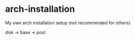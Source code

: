 # arch-installation
My own arch installation setup (not recommended for others)

disk -> base -> post
